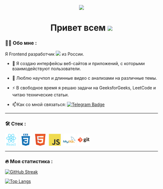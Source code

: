 <div id="header" align="center">
  <img src="https://media.giphy.com/media/M9gbBd9nbDrOTu1Mqx/giphy.gif" width="150"/>
  <h1>
  Привет всем 
  <img src="https://media.giphy.com/media/hvRJCLFzcasrR4ia7z/giphy.gif" width="30px"/>
</h1>
</div>

### :woman_technologist: Обо мне :
  Я Frontend разработчик <img src="https://media.giphy.com/media/WUlplcMpOCEmTGBtBW/giphy.gif" width="30"> из России.
  - :telescope: Я создаю интерфейсы веб-сайтов и приложений, с которыми взаимодействуют пользователи.

  - :seedling: Люблю научпоп и длинные видео с анализами на различные темы.
  
  - :zap: В свободное время я решаю задачи на GeeksforGeeks, LeetCode и читаю технические статьи.
  
  - :mailbox:Как со мной связаться: [![Telegram Badge](https://img.shields.io/badge/-telegram-blue?style=flat&logo=Telegram&logoColor=white)](https://t.me/kimf_m)

  ---

### :hammer_and_wrench: Стек :
<div>
  <img src="https://github.com/devicons/devicon/blob/master/icons/react/react-original-wordmark.svg" title="React" alt="React" width="40" height="40"/>&nbsp;
  <img src="https://github.com/devicons/devicon/blob/master/icons/css3/css3-plain-wordmark.svg"  title="CSS3" alt="CSS" width="40" height="40"/>&nbsp;
  <img src="https://github.com/devicons/devicon/blob/master/icons/html5/html5-original.svg" title="HTML5" alt="HTML" width="40" height="40"/>&nbsp;
  <img src="https://github.com/devicons/devicon/blob/master/icons/javascript/javascript-original.svg" title="JavaScript" alt="JavaScript" width="40" height="40"/>&nbsp;
  <img src="https://github.com/devicons/devicon/blob/master/icons/mysql/mysql-original-wordmark.svg" title="MySQL"  alt="MySQL" width="40" height="40"/>&nbsp;
  <img src="https://github.com/devicons/devicon/blob/master/icons/git/git-original-wordmark.svg" title="Git" **alt="Git" width="40" height="40"/>
</div>

---

### :fire: Моя статистика :
[![GitHub Streak](http://github-readme-streak-stats.herokuapp.com?user=Julia19780&theme=dark&border_radius=5&locale=ru)](https://git.io/streak-stats)

[![Top Langs](https://github-readme-stats.vercel.app/api/top-langs/?username=Julia19780&layout=compact&theme=vision-friendly-dark)](https://github.com/anuraghazra/github-readme-stats)

